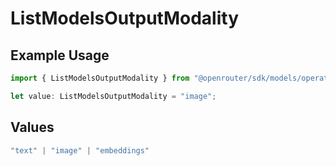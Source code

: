 # ListModelsOutputModality

## Example Usage

```typescript
import { ListModelsOutputModality } from "@openrouter/sdk/models/operations";

let value: ListModelsOutputModality = "image";
```

## Values

```typescript
"text" | "image" | "embeddings"
```